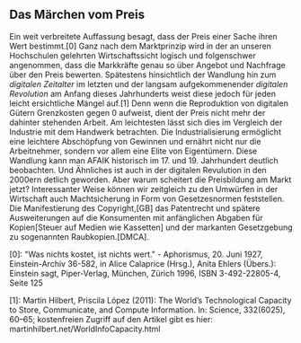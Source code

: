 ## Das Märchen vom Preis

Ein weit verbreitete Auffassung besagt, dass der Preis einer Sache ihren  Wert bestimmt.[0] Ganz nach dem Marktprinzip wird in der an unseren Hochschulen gelehrten Wirtschaftssicht logisch und folgenschwer angenommen, dass die Markkräfte genau so über Angebot und Nachfrage über den Preis bewerten. Spätestens hinsichtlich der  Wandlung hin zum *digitalen Zeitalter* im letzten und der langsam aufgekommenender *digitalen Revolution* am Anfang dieses Jahrhunderts weist diese jedoch für jeden leicht ersichtliche Mängel auf.[1] Denn wenn die Reproduktion von digitalen Gütern Grenzkosten gegen 0 aufweist, dient der Preis nicht mehr der dahinter stehenden Arbeit. Am leichtesten lässt sich dies im Vergleich der Industrie mit dem Handwerk betrachten. Die Industrialisierung ermöglicht eine leichtere Abschöpfung von Gewinnen und ernährt nicht nur die Arbeitnehmer, sondern vor allem eine Elite von Eigentümern. Diese Wandlung kann man AFAIK historisch im 17. und 19. Jahrhundert deutlich beobachten. Und Ähnliches ist auch in der digitalen Revulution in den 2000ern detlich geworden.
Aber warum scheitert die Preisbildung am Markt jetzt? Interessanter Weise können wir zeitgleich zu den Umwürfen in der Wirtschaft auch Machtsicherung in Form von Gesetzesnormen feststellen. Die Manifestierung des Copyright,[GB] das Patentrecht und spätere Ausweiterungen auf die Konsumenten mit anfänglichen Abgaben für Kopien[Steuer auf Medien wie Kassetten] und der markanten Gesetzgebung zu sogenannten Raubkopien.[DMCA].

[0]: "Was nichts kostet, ist nichts wert." - Aphorismus, 20. Juni 1927, Einstein-Archiv 36-582, in Alice Calaprice (Hrsg.), Anita Ehlers (Übers.): Einstein sagt, Piper-Verlag, München, Zürich 1996, ISBN 3-492-22805-4, Seite 125

[1]: Martin Hilbert, Priscila López (2011): The World’s Technological Capacity to Store, Communicate, and Compute Information. In: Science, 332(6025), 60–65; kostenfreien Zugriff auf den Artikel gibt es hier: martinhilbert.net/WorldInfoCapacity.html
